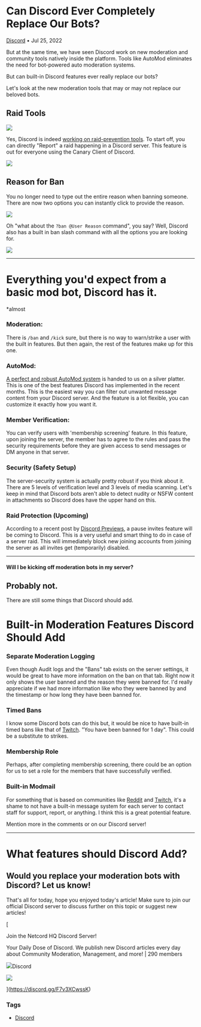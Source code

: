 Can Discord Ever Completely Replace Our Bots?
=============================================

[Discord](https://netcord.site/tag/discord/) • Jul 25, 2022

[](https://www.facebook.com/sharer/sharer.php?u=https://netcord.site/discord-replace-moderation-bots/)[](https://twitter.com/intent/tweet?text=Can%20Discord%20Ever%20Completely%20Replace%20Our%20Bots%3F&url=https://netcord.site/discord-replace-moderation-bots/)

But at the same time, we have seen Discord work on new moderation and community tools natively inside the platform. Tools like AutoMod eliminates the need for bot-powered auto moderation systems.

But can built-in Discord features ever really replace our bots?

Let's look at the new moderation tools that may or may not replace our beloved bots.

Raid Tools
----------

![](https://netcord.site/content/images/2022/07/image-43.png)

Yes, Discord is indeed [working on raid-prevention tools](https://netcord.site/new-discord-report-raid-feature/). To start off, you can directly "Report" a raid happening in a Discord server. This feature is out for everyone using the Canary Client of Discord.

![](https://netcord.site/content/images/2022/07/image-45.png)

Reason for Ban
--------------

You no longer need to type out the entire reason when banning someone. There are now two options you can instantly click to provide the reason.

![](https://netcord.site/content/images/2022/07/image-42.png)

Oh "what about the `?ban @User Reason` command", you say? Well, Discord also has a built in ban slash command with all the options you are looking for.

![](https://netcord.site/content/images/2022/07/image-46.png)

* * *

Everything you'd expect from a basic mod bot, Discord has it.
=============================================================

\*almost

### Moderation:

There is `/ban` and `/kick` sure, but there is no way to warn/strike a user with the built in features. But then again, the rest of the features make up for this one.

### AutoMod:

[A perfect and robust AutoMod system](https://netcord.site/auto-content-moderation-discord-feature/) is handed to us on a silver platter. This is one of the best features Discord has implemented in the recent months. This is the easiest way you can filter out unwanted message content from your Discord server. And the feature is a lot flexible, you can customize it exactly how you want it.

### Member Verification:

You can verify users with 'membership screening' feature. In this feature, upon joining the server, the member has to agree to the rules and pass the security requirements before they are given access to send messages or DM anyone in that server.

### Security (Safety Setup)

The server-security system is actually pretty robust if you think about it. There are 5 levels of verification level and 3 levels of media scanning. Let's keep in mind that Discord bots aren't able to detect nudity or NSFW content in attachments so Discord does have the upper hand on this.

### Raid Protection (Upcoming)

According to a recent post by [Discord Previews](https://twitter.com/DiscordPreviews/status/1550235249761783810), a pause invites feature will be coming to Discord. This is a very useful and smart thing to do in case of a server raid. This will immediately block new joining accounts from joining the server as all invites get (temporarily) disabled.

* * *

#### Will I be kicking off moderation bots in my server?

Probably not.
-------------

There are still some things that Discord should add.

Built-in Moderation Features Discord Should Add
===============================================

### Separate Moderation Logging

Even though Audit logs and the "Bans" tab exists on the server settings, it would be great to have more information on the ban on that tab. Right now it only shows the user banned and the reason they were banned for. I'd really appreciate if we had more information like who they were banned by and the timestamp or how long they have been banned for.

### Timed Bans

I know some Discord bots can do this but, it would be nice to have built-in timed bans like that of [Twitch](https://twitch.tv). "You have been banned for 1 day". This could be a substitute to strikes.

### Membership Role

Perhaps, after completing membership screening, there could be an option for us to set a role for the members that have successfully verified.

### Built-in Modmail

For something that is based on communities like [Reddit](https://reddit.com) and [Twitch](https://twitch.tv/), it's a shame to not have a built-in message system for each server to contact staff for support, report, or anything. I think this is a great potential feature.

Mention more in the comments or on our Discord server!

* * *

What features should Discord Add?
=================================

Would you replace your moderation bots with Discord? Let us know!
-----------------------------------------------------------------

That's all for today, hope you enjoyed today's article! Make sure to join our official Discord server to discuss further on this topic or suggest new articles!

[

Join the Netcord HQ Discord Server!

Your Daily Dose of Discord. We publish new Discord articles every day about Community Moderation, Management, and more! | 290 members

![](https://discord.gg/assets/ec2c34cadd4b5f4594415127380a85e6.ico)Discord

![](https://cdn.discordapp.com/splashes/961291793075417108/55966441a25910c5bc404662d78bc9e6.jpg?size=512)

](https://discord.gg/F7v3XCwssK)

### Tags

*   [Discord](/tag/discord/ "Discord")
